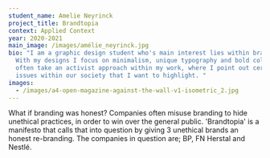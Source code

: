 ```yaml
---
student_name: Amelie Neyrinck
project_title: Brandtopia
context: Applied Context
year: 2020-2021
main_image: /images/amélie_neyrinck.jpg
bio: "I am a graphic design student who's main interest lies within branding.
  With my designs I focus on minimalism, unique typography and bold colors. I
  often take an activist approach within my work, where I point out certain
  issues within our society that I want to highlight. "
images:
  - /images/a4-open-magazine-against-the-wall-v1-isometric_2.jpg
---
```

What if branding was honest? Companies often misuse branding to hide unethical practices, in order to win over the general public. 'Brandtopia' is a manifesto that calls that into question by giving 3 unethical brands an honest re-branding. The companies in question are; BP, FN Herstal and Nestlé.